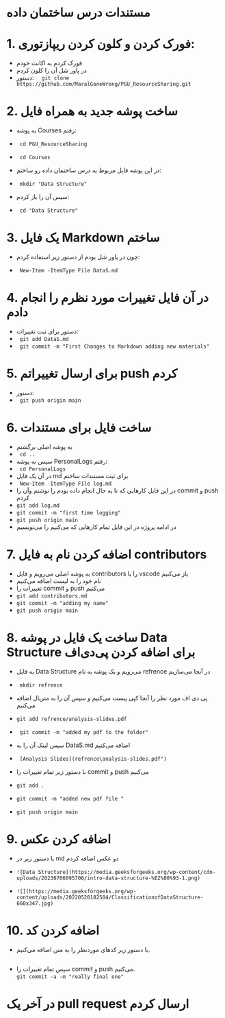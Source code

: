 # مستندات درس ساختمان داده

# 1. فورک کردن و کلون کردن ریپازتوری:

- فورک کردم به اکانت خودم
- در پاور شل آن را کلون کردم
- دستور:
  `  git clone https://github.com/MaralGoneWrong/PGU_ResourceSharing.git`

# 2. ساخت پوشه جدید به همراه فایل

- به پوشه Courses رفتم:

- ` cd PGU_ResourceSharing`

- ` cd Courses`

- در این پوشه فایل مربوط به درس ساختمان داده رو ساختم:

- ` mkdir "Data Structure"`

- سپس آن را باز کردم:

- ` cd "Data Structure"`

# 3. یک فایل Markdown ساختم

- چون در پاور شل بودم از دستور زیر استفاده کردم:

- ` New-Item -ItemType File DataS.md`

# 4. در آن فایل تغییرات مورد نظرم را انجام دادم

- دستور برای ثبت تغییرات:
- ` git add DataS.md`
- ` git commit -m "First Changes to Markdown adding new materials"`

# 5. برای ارسال تغییراتم push کردم

- دستور:
- ` git push origin main`

# 6. ساخت فایل برای مستندات

- به پوشه اصلی برگشتم
- ` cd ..`
- سپس به پوشه PersonalLogs رفتم:
- ` cd PersonalLogs`
- در آن یک فایل md برای ثبت مستندات ساختم
- ` New-Item -ItemType File log.md`
- در این فایل کارهایی که تا به حال انجام داده بودم را نوشتم وآن را commit و push کردم
- `git add log.md`
- `git commit -m "first time logging"`
- `git push origin main`
- در ادامه پروژه در این فایل تمام کارهایی که می‌کنیم را می‌نویسیم

# 7. اضافه کردن نام به فایل contributors

- به پوشه اصلی می‌رویم و فایل contributors را با vscode باز می‌کنیم
- نام خود را به لیست اضافه می‌کنیم
- تغییرات را commit و push می‌کنیم
- `git add contributors.md`
- `git commit -m "adding my name"`
- `git push origin main`

# 8. ساخت یک فایل در پوشه Data Structure برای اضافه کردن پی‌دی‌اف

- به فایل Data Structure می‌رویم و یک پوشه به نام refrence در آنجا می‌سازیم
- ` mkdir refrence`
- پی دی اف مورد نظر را آنجا کپی پیست می‌کنیم و سپس آن را به متریال اضافه می‌کنیم
- `git add refrence/analysis-slides.pdf`
- ` git commit -m "added my pdf to the folder"`
- سپس لینک آن را به DataS.md اضافه می‌کنیم
- ` [Analysis Slides](refrence\analysis-slides.pdf")`

- با دستور زیر تمام تغییرات را commit و push می‌کنیم
- `git add .`
- `git commit -m "added new pdf file " `
- `git push origin main`

# 9. اضافه کردن عکس

- با دستور زیر در md دو عکس اضافه کردم
- `![Data Structure](https://media.geeksforgeeks.org/wp-content/cdn-uploads/20230706095706/intro-data-structure-%E2%80%93-1.png)`

- `![](https://media.geeksforgeeks.org/wp-content/uploads/20220520182504/ClassificationofDataStructure-660x347.jpg)`

# 10. اضافه کردن کد

- با دستور زیر کدهای موردنظر را به متن اضافه می‌کنیم.

```java code

```

- سپس تمام تغییرات را commit و push می‌کنیم.  
  `git commit -a -m "really final one"`

# در آخر یک pull request ارسال کردم
